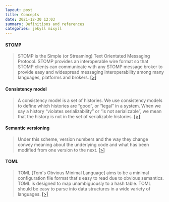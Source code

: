 ```yaml
---
layout: post
title: Concepts
date: 2021-12-30 12:03
summary: Definitions and references
categories: jekyll mixyll
---
```


#### STOMP

> STOMP is the Simple (or Streaming) Text Orientated Messaging Protocol. STOMP provides an interoperable wire format so that STOMP clients can communicate with any STOMP message broker to provide easy and widespread messaging interoperability among many languages, platforms and brokers. [[>]](https://stomp.github.io/)

#### Consistency model

> A consistency model is a set of histories. We use consistency models to define which histories are “good”, or “legal” in a system. When we say a history “violates serializability” or “is not serializable”, we mean that the history is not in the set of serializable histories. [[>]](https://jepsen.io/consistency)

#### Semantic versioning

> Under this scheme, version numbers and the way they change convey meaning about the underlying code and what has been modified from one version to the next. [[>]](https://semver.org/)

#### TOML

> TOML [Tom's Obvious Minimal Language] aims to be a minimal configuration file format that's easy to read due to obvious semantics. TOML is designed to map unambiguously to a hash table. TOML should be easy to parse into data structures in a wide variety of languages. [[>]](https://toml.io/en/)